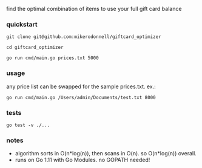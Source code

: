 find the optimal combination of items to use your full gift card balance

### quickstart
```
git clone git@github.com:mikerodonnell/giftcard_optimizer

cd giftcard_optimizer

go run cmd/main.go prices.txt 5000
```

### usage
any price list can be swapped for the sample prices.txt. ex.:
```
go run cmd/main.go /Users/admin/Documents/test.txt 8000
``` 

### tests
```
go test -v ./...
```

### notes
* algorithm sorts in O(n\*log(n)), then scans in O(n). so O(n\*log(n)) overall. 
* runs on Go 1.11 with Go Modules. no GOPATH needed!